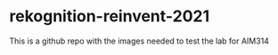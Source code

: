 # rekognition-reinvent-2021
This is a github repo with the images needed to test the lab for AIM314
